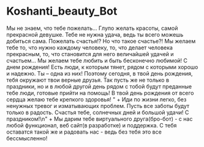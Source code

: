 # Koshanti_beauty_Bot
Мы не знаем, что тебе пожелать... Глупо желать красоты, самой прекрасной девушке. 
Тебе не нужна удача, ведь ты всего можешь добиться сама. Пожелать счастья!? Но что такое счастье?! 
Мы желаем тебе то, что нужно каждому человеку, то, что делает человека прекрасным, то, 
что становится для него величайшей удачей и счастьем... Мы желаем тебе любить и быть бесконечно любимой! 
С днем рождения!
Есть люди, к которым тянет, рядом с которыми хорошо и надежно. Ты – одна из них!
Поэтому сегодня, в твой день рождения, тебя окружают твои верные друзья. 
Так пусть же не только в праздники, но и в любой другой день рядом с тобой будут преданные тебе люди, 
готовые прийти на помощь! В твой день рождения от всего сердца желаю тебе крепкого здоровья! " +
Иди по жизни легко, без ненужных тревог и изматывающих проблем. Пусть все заботы будут только в радость. 
Счастья тебе, солнечных дней и большой удачи! С праздником!\n" +
Мы дарим тебе виртуального друга(бро-бот) - с нас любой функционал, веб сайт(в разработке) 
и поддержка. С тебя оставатся такой же и радовать нас - ведь без тебя это все бессмысленно!
